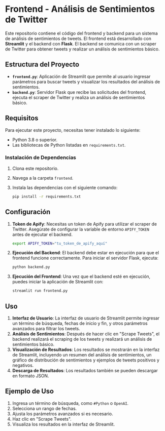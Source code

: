 # Frontend - Análisis de Sentimientos de Twitter

Este repositorio contiene el código del frontend y backend para un sistema de análisis de sentimientos de tweets. El frontend está desarrollado con **Streamlit** y el backend con **Flask**. El backend se comunica con un scraper de Twitter para obtener tweets y realizar un análisis de sentimientos básico.

## Estructura del Proyecto

- **`frontend.py`**: Aplicación de Streamlit que permite al usuario ingresar parámetros para buscar tweets y visualizar los resultados del análisis de sentimientos.
- **`backend.py`**: Servidor Flask que recibe las solicitudes del frontend, ejecuta el scraper de Twitter y realiza un análisis de sentimientos básico.

## Requisitos

Para ejecutar este proyecto, necesitas tener instalado lo siguiente:

- Python 3.8 o superior.
- Las bibliotecas de Python listadas en `requirements.txt`.

### Instalación de Dependencias

1. Clona este repositorio.
2. Navega a la carpeta `frontend`.
3. Instala las dependencias con el siguiente comando:

   ```bash
   pip install -r requirements.txt
   ```

## Configuración

1. **Token de Apify**: Necesitas un token de Apify para utilizar el scraper de Twitter. Asegúrate de configurar la variable de entorno `APIFY_TOKEN` antes de ejecutar el backend.

   ```bash
   export APIFY_TOKEN="tu_token_de_apify_aquí"
   ```

2. **Ejecución del Backend**: El backend debe estar en ejecución para que el frontend funcione correctamente. Para iniciar el servidor Flask, ejecuta:

   ```bash
   python backend.py
   ```

3. **Ejecución del Frontend**: Una vez que el backend esté en ejecución, puedes iniciar la aplicación de Streamlit con:

   ```bash
   streamlit run frontend.py
   ```

## Uso

1. **Interfaz de Usuario**: La interfaz de usuario de Streamlit permite ingresar un término de búsqueda, fechas de inicio y fin, y otros parámetros avanzados para filtrar los tweets.
2. **Análisis de Sentimientos**: Después de hacer clic en "Scrape Tweets", el backend realizará el scraping de los tweets y realizará un análisis de sentimientos básico.
3. **Visualización de Resultados**: Los resultados se mostrarán en la interfaz de Streamlit, incluyendo un resumen del análisis de sentimientos, un gráfico de distribución de sentimientos y ejemplos de tweets positivos y negativos.
4. **Descarga de Resultados**: Los resultados también se pueden descargar en formato JSON.

## Ejemplo de Uso

1. Ingresa un término de búsqueda, como `#Python` o `OpenAI`.
2. Selecciona un rango de fechas.
3. Ajusta los parámetros avanzados si es necesario.
4. Haz clic en "Scrape Tweets".
5. Visualiza los resultados en la interfaz de Streamlit.
